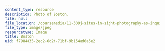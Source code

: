 ```yaml
---
content_type: resource
description: Photo of Boston.
file: null
file_location: /coursemedia/11-309j-sites-in-sight-photography-as-inquiry-fall-2003/f79848352ec26d2f71bf9b154ad6a5e2_24.jpg
file_type: image/jpeg
resourcetype: Image
title: Boston
uid: f7984835-2ec2-6d2f-71bf-9b154ad6a5e2
---
```

